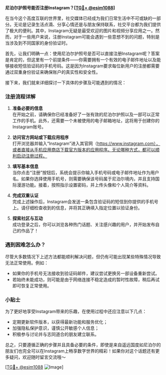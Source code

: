 **尼泊尔护照号能否注册Instagram？[[TG💪+ @esim1088](https://t.me/s/esim1088)]**

在当今这个高度互联的世界里，社交媒体已经成为我们日常生活中不可或缺的一部分。无论是记录生活点滴、分享心情还是与朋友保持联系，社交平台都为我们提供了极大的便利。其中，Instagram无疑是最受欢迎的图片和视频分享应用之一。然而，对于一些用户来说，注册Instagram可能会遇到一些意想不到的问题，特别是当涉及到不同国家的身份验证时。

首先，让我们明确一点：使用尼泊尔护照号是否可以直接注册Instagram呢？答案是肯定的，但这里有一个前提条件——你需要拥有一个有效的电子邮件地址以及能够接收短信验证码的手机号码。这是因为Instagram要求每位新用户的注册都需要通过双重身份验证来确保账户的真实性和安全性。

接下来，我们就来详细探讨一下具体的步骤及可能遇到的情况：

### 注册流程详解

1. **准备必要的信息**  
   在开始之前，请确保你已经准备好了一张有效的尼泊尔护照以及一部可以正常工作的手机。此外，还需要一个未被使用的电子邮箱地址，这将用于创建你的Instagram账号。

2. **访问官方网站或下载应用程序**  
   打开浏览器并输入“Instagram”进入其官网（https://www.instagram.com），或者直接从手机应用商店下载官方版本的应用程序。无论哪种方式，都可以顺利启动注册过程。

3. **填写基本信息**  
   当你点击“注册”按钮后，系统会提示你输入手机号码或电子邮件地址作为用户名。如果你选择使用手机号，则需要确保该号码属于尼泊尔境内，并且支持国际漫游功能。接着，按照指示设置密码，并上传头像和个人简介等资料。

4. **完成双重认证**  
   完成上述操作后，Instagram会发送一条包含验证码的短信到你提供的手机号上。请仔细检查收到的信息，并将其正确填入指定位置以验证身份。

5. **探索社区与互动**  
   成功登录之后，你可以浏览各种热门话题、关注感兴趣的用户，并开始发布自己的作品了！

### 遇到困难怎么办？

尽管大多数情况下上述方法都能顺利解决问题，但仍有可能出现某些特殊情况导致无法正常使用。例如：
- 如果你的手机号无法接收到验证码邮件，建议尝试更换另一部设备重新尝试。
- 若始终未能成功，则可能是由于网络连接不稳定造成的暂时性故障，稍后再试即可恢复正常使用。

### 小贴士

为了更好地享受Instagram带来的乐趣，在使用过程中还应注意以下几点：
- 定期更新软件版本，以获得最新功能和服务优化；
- 加强隐私保护意识，谨慎公开敏感个人信息；
- 积极参与讨论并与志同道合的朋友建立联系。

总之，只要遵循正确的步骤并且具备必要的条件，即使是来自遥远国度如尼泊尔的朋友们也完全可以在Instagram上畅享数字世界的精彩！如果你对这个话题还有更多疑问，欢迎随时留言交流哦～

[[TG💪+ @esim1088](https://t.me/s/esim1088) ![Image](https://i.postimg.cc/4NQfJmqS/Snipaste-2025-05-13-00-14-12.png)]